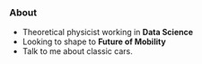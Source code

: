### About
- Theoretical physicist working in **Data Science**
- Looking to shape to **Future of Mobility**
- Talk to me about classic cars.
